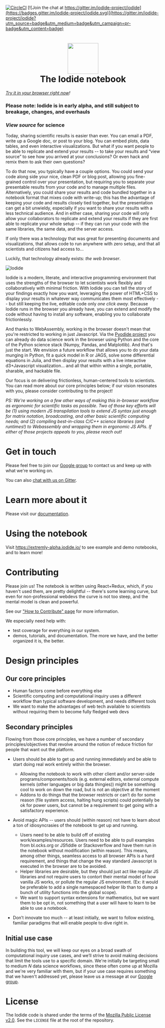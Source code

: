 [![CircleCI](https://img.shields.io/circleci/project/github/iodide-project/iodide/master.svg)](https://circleci.com/gh/iodide-project/iodide)
[![Join the chat at https://gitter.im/iodide-project/iodide](https://badges.gitter.im/iodide-project/iodide.svg)](https://gitter.im/iodide-project/iodide?utm_source=badge&utm_medium=badge&utm_campaign=pr-badge&utm_content=badge)


<h1 align='center'>
  <img width=100 src='https://files.gitter.im/iodide-project/iodide/xW1J/iodide-sticker-2.png' />
   <br />
  The Iodide notebook</h1>

_[Try it in your browser right now](https://extremely-alpha.iodide.io/)!_
### Please note: Iodide is in early alpha, and still subject to breakage, changes, and overhauls

### _View source_ for science
Today, sharing scientific results is easier than ever. You can email a PDF, write up a Google doc, or post to your blog. You can embed plots, data tables, and even interactive visualizations. But what if you want people to be able to replicate and extend your results -- to take your results and “view source” to see how you arrived at your conclusions? Or even hack and remix them to ask their own questions?

To do that now, you typically have a couple options. You could send your code along side your nice, clean PDF or blog post, allowing you fine-grained control over your presentation, but requiring you to separate your presentable results from your code and to manage multiple files. Alternatively, you could share your results and code bundled together in a notebook format that mixes code with write-up; this has the advantage of keeping your code and results closely tied together, but the presentation can get a bit unwieldy, especially if you want to share your results with a less technical audience. And in either case, sharing your code will only allow your collaborators to replicate and extend your results if they are first able to replicate your whole setup -- if they can run your code with the same libraries, the same data, and the server access.

If only there was a technology that was great for presenting documents and visualizations, that allows code to run anywhere with zero setup, and that all scientists and citizens had access to...

Luckily, that technology already exists: _the web browser_.


![Iodide](https://user-images.githubusercontent.com/95735/51636514-53f3ca80-1f0e-11e9-90a1-edb1cf6a7198.gif)

Iodide is a modern, literate, and interactive programming environment that uses the strengths of the browser to let scientists work flexibly and collaboratively with minimal friction. With Iodide you can tell the story of your findings exactly how you want, leveraging the power of HTML+CSS to display your results in whatever way communicates them most effectively -- but still keeping the live, editable code only _one click away_. Because Iodide runs in the browser you already have, you can extend and modify the code without having to install any software, enabling you to collaborate frictionlessly.

And thanks to WebAssembly, working in the browser doesn't mean that you're restricted to working in just Javascript. Via the [Pyodide project](https://github.com/iodide-project/pyodide) you can already do data science work in the browser using Python and the core of the Python science stack (Numpy, Pandas, and Matplotlib). And that's just the start. We envision a future workflow that allows you to do your data munging in Python, fit a quick model in R or JAGS, solve some differential equations in Julia, and then display your results with a live interactive d3+Javascript visualization... and all that within within a single, portable, sharable, and hackable file.

Our focus is on delivering frictionless, human-centered tools to scientists. You can read more about our core principles below; if our vision resonates with you, please consider contributing to the project!

_PS: We're working on a few other ways of making this in-browser workflow as ergonomic for scientific tasks as possible. Two of those key efforts will be (1) using modern JS transpilation tools to extend JS syntax just enough for matrix notation, broadcasting, and other basic scientific computing needs; and (2) compiling best-in-class C/C++ science libraries (and runtimes!) to Webassembly and wrapping them in ergonomic JS APIs. If either of those projects appeals to you, please reach out!_

# Get in touch

Please feel free to join our [Google group](https://groups.google.com/forum/#!forum/iodide-dev) to contact us and keep up with what we're working on.

You can also [chat with us on Gitter](https://gitter.im/iodide-project/iodide).

# Learn more about it

Please visit our [documentation](https://iodide.io/docs/).

# Using the notebook

Visit https://extremly-alpha.iodide.io/ to see example and demo notebooks, and to learn more!

# Contributing

Please join us! The notebook is written using React+Redux, which, if you haven't
used them, are pretty delightful -- there's some learning curve, but even for
non-professional webdevs the curve is not too steep, and the mental model is
clean and powerful.

See our ["How to Contribute" page](CONTRIBUTING.md) for more information.

We especially need help with:

- test coverage for everything in our system.
- demos, tutorials, and documentation. The more we have, and the better organized it is, the better.

# Design principles

## Our core principles

- Human factors come before everything else
- Scientific computing and computational inquiry uses a different workflow than typical software development, and needs different tools
- We want to make the advantages of web tech available to scientists without requiring them to become fully fledged web devs

## Secondary principles
Flowing from those core principles, we have a number of secondary principles/objectives that revolve around the notion of reduce friction for people that want out the platform.

- Users should be able to get up and running immediately and be able to start doing real work entirely within the browser. 

    - Allowing the notebook to work with other client and/or server-side programs/components/tools (e.g. external editors, external compute kernels (other languages or big data thingies)) might be something cool to work on down the road, but is not an objective at the moment
    - Addons to do things that the browser restricts or can’t do for some reason (file system access, halting hung scripts) could potentially be ok for power users, but cannot be a requirement to get going with a satisfactory experience.

- Avoid magic APIs -- users should (within reason) not have to learn about a ton of idiosyncrasies of the notebook to get up and running.

    - Users need to be able to build off of existing work/examples/resources. Users need to be able to pull examples from bl.ocks.org or JSfiddle or Stackoverflow and have them run in the notebook without modification (within reason). This means, among other things, seamless access to all browser APIs is a hard requirement, and things that change the way standard Javascript is executed in the browser are to be avoided.
    - Helper libraries are desirable, but they should just act like regular JS libraries and not require users to contort their mental model of how vanilla JS works, or pollute the regular JS environment. (Ex: it would be preferable to add a single namespaced helper lib than to dump a bunch of utility functions into the global scope).
    - We want to support syntax extensions for mathematics, but we want them to be opt in, not something that a user will have to learn to be able to use a notebook.
- Don’t innovate too much -- at least initially, we want to follow existing, familiar paradigms that will enable people to dive right in.

## Initial use case
In building this tool, we will keep our eyes on a broad swath of computational inquiry use cases, and we’ll strive to avoid making decisions that limit the tools use to a specific domain. We're initially be targeting small to medium _N_ data science workflows, since these often come up at Mozilla and we're very familiar with them, but if your use case requires something that we haven't addressed yet, please leave us a message at our [Google group](https://groups.google.com/forum/#!forum/iodide-dev).

# License

The Iodide code is shared under the terms of the [Mozilla Public License v2.0](http://www.mozilla.org/MPL/2.0/). See the `LICENSE` file at the root of the repository.
